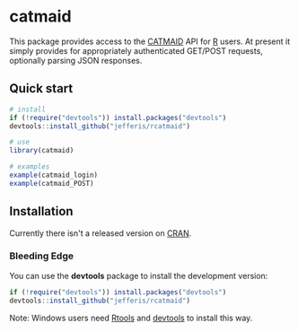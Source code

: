 # catmaid

This package provides access to the [CATMAID](http://catmaid.org/) API for 
[R](http://r-project.org/) users.  At present it simply provides for appropriately
authenticated GET/POST requests, optionally parsing JSON responses.

## Quick start
```r
# install
if (!require("devtools")) install.packages("devtools")
devtools::install_github("jefferis/rcatmaid")

# use 
library(catmaid)

# examples
example(catmaid_login)
example(catmaid_POST)
```

## Installation
Currently there isn't a released version on [CRAN](http://cran.r-project.org/).

### Bleeding Edge
You can use the **devtools** package to install the development version:

```r
if (!require("devtools")) install.packages("devtools")
devtools::install_github("jefferis/rcatmaid")
```

Note: Windows users need [Rtools](http://www.murdoch-sutherland.com/Rtools/) and [devtools](http://CRAN.R-project.org/package=devtools) to install this way.
